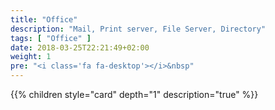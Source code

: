 ```yaml
---
title: "Office"
description: "Mail, Print server, File Server, Directory"
tags: [ "Office" ]
date: 2018-03-25T22:21:49+02:00
weight: 1
pre: "<i class='fa fa-desktop'></i>&nbsp"
---
```

{{% children style="card" depth="1"  description="true" %}}

